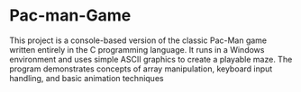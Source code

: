 # Pac-man-Game
This project is a console-based version of the classic Pac-Man game written entirely in the C programming language. It runs in a Windows environment and uses simple ASCII graphics to create a playable maze. The program demonstrates concepts of array manipulation, keyboard input handling, and basic animation techniques
